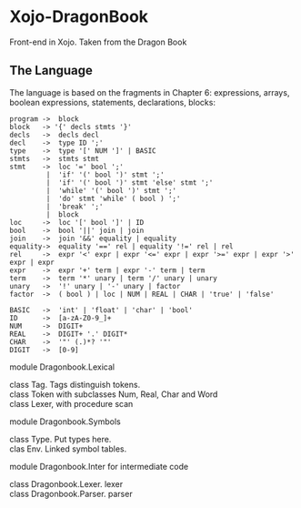 ﻿# Xojo-DragonBook
Front-end in Xojo. Taken from the Dragon Book

## The Language

The language is based on the fragments in Chapter 6: expressions, arrays,  
boolean expressions, statements, declarations, blocks:

```
program ->  block
block   -> '{' decls stmts '}'
decls   ->  decls decl
decl    ->  type ID ';'
type    ->  type '[' NUM ']' | BASIC
stmts   ->  stmts stmt
stmt    ->  loc '=' bool ';' 
         |  'if' '(' bool ')' stmt ';'
         |  'if' '(' bool ')' stmt 'else' stmt ';'
         |  'while' '(' bool ')' stmt ';'
         |  'do' stmt 'while' ( bool ) ';'
         |  'break' ';'
         |  block
loc     ->  loc '[' bool ']' | ID
bool    ->  bool '||' join | join
join    ->  join '&&' equality | equality
equality->  equality '==' rel | equality '!=' rel | rel
rel     ->  expr '<' expr | expr '<=' expr | expr '>=' expr | expr '>' expr | expr
expr    ->  expr '+' term | expr '-' term | term
term    ->  term '*' unary | term '/' unary | unary
unary   ->  '!' unary | '-' unary | factor
factor  ->  ( bool ) | loc | NUM | REAL | CHAR | 'true' | 'false'

BASIC   ->  'int' | 'float' | 'char' | 'bool'
ID      ->  [a-zA-Z0-9_]+
NUM     ->  DIGIT+
REAL    ->  DIGIT+ '.' DIGIT*
CHAR    ->  '"' (.)*? '"'
DIGIT   ->  [0-9]
```

module Dragonbook.Lexical  

class Tag. Tags distinguish tokens.  
class Token with subclasses Num, Real, Char and Word  
class Lexer, with procedure scan  

module Dragonbook.Symbols  

class Type.  Put types here.  
clas Env.  Linked symbol tables.  

module Dragonbook.Inter for intermediate code  

class Dragonbook.Lexer. lexer  
class Dragonbook.Parser. parser  
